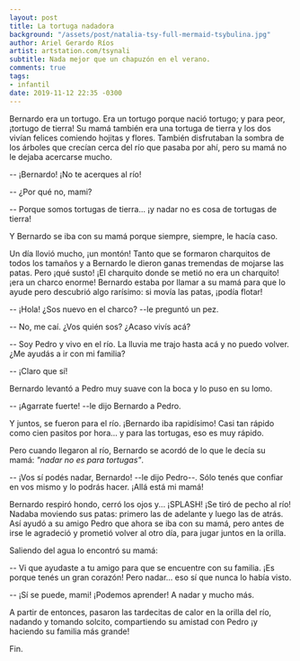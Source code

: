 ```yaml
---
layout: post
title: La tortuga nadadora
background: "/assets/post/natalia-tsy-full-mermaid-tsybulina.jpg"
author: Ariel Gerardo Ríos
artist: artstation.com/tsynali
subtitle: Nada mejor que un chapuzón en el verano.
comments: true
tags:
- infantil
date: 2019-11-12 22:35 -0300
---
```

Bernardo era un tortugo. Era un tortugo porque nació tortugo; y para peor,
¡tortugo de tierra! Su mamá también era una tortuga de tierra y los dos vivían
felices comiendo hojitas y flores. También disfrutaban la sombra de los árboles
que crecían cerca del río que pasaba por ahí, pero su mamá no le dejaba
acercarse mucho.

-- ¡Bernardo! ¡No te acerques al río!

-- ¿Por qué no, mami?

-- Porque somos tortugas de tierra... ¡y nadar no es cosa de tortugas de
   tierra!

Y Bernardo se iba con su mamá porque siempre, siempre, le hacía caso.

Un día llovió mucho, ¡un montón! Tanto que se formaron charquitos de todos los
tamaños y a Bernardo le dieron ganas tremendas de mojarse las patas. Pero ¡qué
susto! ¡El charquito donde se metió no era un charquito! ¡era un charco enorme!
Bernardo estaba por llamar a su mamá para que lo ayude pero descubrió algo
rarísimo: si movía las patas, ¡podía flotar!

-- ¡Hola! ¿Sos nuevo en el charco? --le preguntó un pez.

-- No, me caí. ¿Vos quién sos? ¿Acaso vivís acá?

-- Soy Pedro y vivo en el río. La lluvia me trajo hasta acá y no puedo volver.
   ¿Me ayudás a ir con mi familia?

-- ¡Claro que sí!

Bernardo levantó a Pedro muy suave con la boca y lo puso en su lomo.

-- ¡Agarrate fuerte! --le dijo Bernardo a Pedro.

Y juntos, se fueron para el río. ¡Bernardo iba rapidísimo! Casi tan rápido como
cien pasitos por hora... y para las tortugas, eso es muy rápido. 

Pero cuando llegaron al río, Bernardo se acordó de lo que le decía su mamá:
_"nadar no es para tortugas"_.

-- ¡Vos sí podés nadar, Bernardo! --le dijo Pedro--. Sólo tenés que confiar en
   vos mismo y lo podrás hacer. ¡Allá está mi mamá!

Bernardo respiró hondo, cerró los ojos y... ¡SPLASH! ¡Se tiró de pecho al río!
Nadaba moviendo sus patas: primero las de adelante y luego las de atrás. Así
ayudó a su amigo Pedro que ahora se iba con su mamá, pero antes de irse le
agradeció y prometió volver al otro día, para jugar juntos en la orilla.

Saliendo del agua lo encontró su mamá:

-- Vi que ayudaste a tu amigo para que se encuentre con su familia. ¡Es porque
   tenés un gran corazón! Pero nadar... eso sí que nunca lo había visto.

-- ¡Sí se puede, mami! ¡Podemos aprender! A nadar y mucho más.

A partir de entonces, pasaron las tardecitas de calor en la orilla del río,
nadando y tomando solcito, compartiendo su amistad con Pedro ¡y haciendo su
familia más grande!

Fin.
